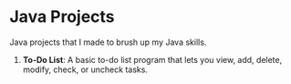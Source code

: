 # Java Projects

Java projects that I made to brush up my Java skills.

1. **To-Do List**: A basic to-do list program that lets you view, add, delete, modify, check, or uncheck tasks.